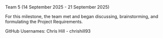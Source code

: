 Team 5 (14 September 2025 - 21 September 2025)

For this milestone, the team met and began discussing, brainstorming, and formulating the Project Requirements.

GitHub Usernames:
Chris Hill - chrishill93